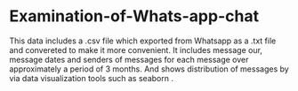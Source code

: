 # Examination-of-Whats-app-chat



This data includes a .csv file which exported from Whatsapp 
as a .txt file and convereted to make it more convenient. 
It includes message our, message dates and senders of messages for each message 
over approximately a period of 3 months. And shows distribution of messages by via data visualization tools such as seaborn .
